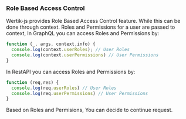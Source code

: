 ### Role Based Access Control

Wertik-js provides Role Based Access Control feature. While this can be done through context. Roles and Permissions for a user are passed to context, In GraphQL you can access Roles and Permissions by:

```javascript
function (_, args, context,info) {
  console.log(context.userRoles); // User Roles
  console.log(context.userPermissions) // User Permissions
}
```

In RestAPI you can access Roles and Permissions by:

```javascript
function (req,res) {
  console.log(req.userRoles) // User Roles
  console.log(req.userPermissions) // User Permissions
}
```

Based on Roles and Permisions, You can decide to continue request.